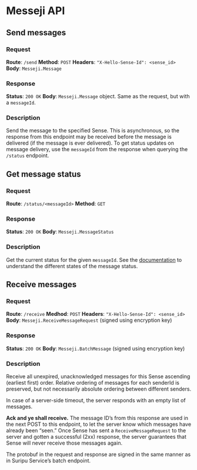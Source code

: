 # Messeji API

## Send messages
### Request
**Route**: `/send`
**Method**: `POST`
**Headers**: `"X-Hello-Sense-Id": <sense_id>`
**Body**: `Messeji.Message`

### Response
**Status**: `200 OK`
**Body**: `Messeji.Message` object. Same as the request, but with a `messageId`.

### Description
Send the message to the specified Sense. This is asynchronous, so the response from this endpoint
may be received before the message is delivered (if the message is ever delivered).
To get status updates on message delivery, use the `messageId` from the response
when querying the `/status` endpoint.


## Get message status
### Request
**Route**: `/status/<messageId>`
**Method**: `GET`

### Response
**Status**: `200 OK`
**Body**: `Messeji.MessageStatus`

### Description
Get the current status for the given `messageId`. See the [documentation](https://github.com/hello/proto/tree/master/messeji)
to understand the different states of the message status.


## Receive messages
### Request
**Route**: `/receive`
**Medhod**: `POST`
**Headers**: `"X-Hello-Sense-Id": <sense_id>`
**Body**: `Messeji.ReceiveMessageRequest` (signed using encryption key)

### Response
**Status**: `200 OK`
**Body**: `Messeji.BatchMessage` (signed using encryption key)

### Description
Receive all unexpired, unacknowledged messages for this Sense ascending (earliest first) order. Relative ordering of messages for each senderId is preserved, but not necessarily absolute ordering between different senders.

In case of a server-side timeout, the server responds with an empty list of messages.

**Ack and ye shall receive.** The message ID’s from this response are used in the next POST to this endpoint, to let the server know which messages have already been “seen.” Once Sense has sent a `ReceiveMessageRequest` to the server and gotten a successful (2xx) response, the server guarantees that Sense will never receive those messages again.

The protobuf in the request and response are signed in the same manner as in Suripu Service’s batch endpoint.
